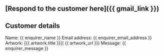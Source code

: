 ## [Respond to the customer here]({{ gmail_link }})

## Customer details
Name: {{ enquirer_name }}
Email address: {{ enquirer_email_address }}
Artwork: [{{ artwork.title }}]( {{ artwork_url }})
Message: {{ enquirer_message }}